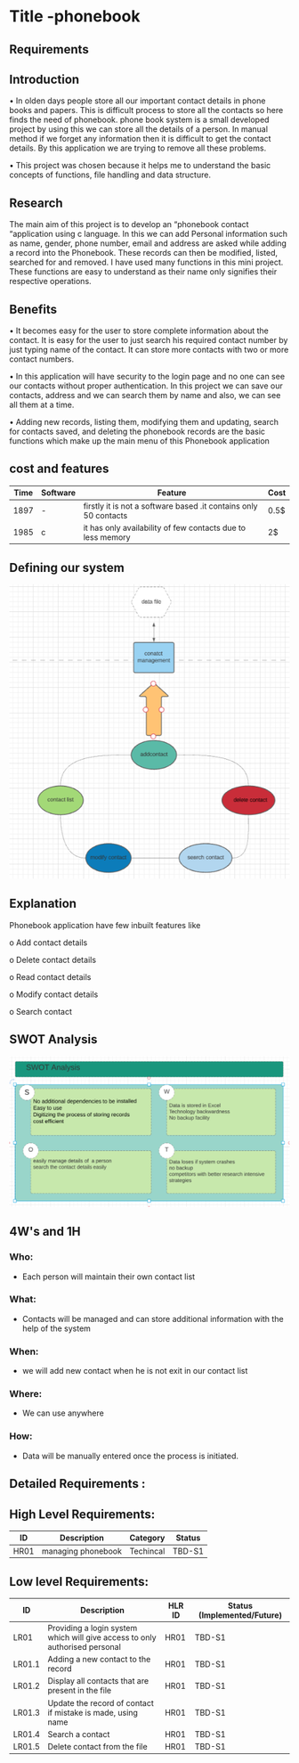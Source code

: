 # Title -phonebook 

## Requirements

## Introduction
•	In olden days people store all our important contact details in phone books and papers. This is difficult process to store all the contacts so here finds the need of phonebook. phone book system is a small developed project by using this we can store all the details of a person. In manual method if we forget any information then it is difficult to get the contact details. By this application we are trying to remove all these problems.        

•	This project was chosen because it helps me to understand the basic concepts of functions, file handling and data structure. 


## Research
The main aim of this project is to develop an “phonebook contact “application using c language. In this we can add Personal information such as name, gender, phone number, email and address are asked while adding a record into the Phonebook. These records can then be modified, listed, searched for and removed. I have used many functions in this mini project. These functions are easy to understand as their name only signifies their respective operations. 
           
## Benefits
•	It becomes easy for the user to store complete information about the contact. It is easy for the user to just search his required contact number by just typing name of the contact. It can store more contacts with two or more contact numbers.

•	In this application will have security to the login page and no one can see our contacts without proper authentication. In this project we can save our contacts, address and we can search them by name and also, we can see all them at a time.

•	Adding new records, listing them, modifying them and updating, search for contacts saved, and deleting the phonebook records are the basic functions which make up the main menu of this Phonebook application


## cost and features
| Time | Software |Feature| Cost | 
| ----- | ----- | ------- | ---------|
| 1897 |-| firstly it is not a software based .it contains only 50 contacts | 0.5$| 
| 1985|c | it has only availability of few contacts due to less memory | 2$|
 

## Defining our system

<img src =
"https://github.com/pydimanigupta256316/L-T-miniproject/blob/main/requirements/ima.PNG/"/>


## Explanation
Phonebook application have few inbuilt features like

o	Add contact details

o	Delete contact details

o	Read contact details

o	Modify contact details

o	Search contact

## SWOT Analysis

<img src=
"https://github.com/pydimanigupta256316/L-T-miniproject/blob/main/requirements/swot.PNG/"/>

## 4W's and 1H

### Who:
* Each person will maintain their own contact list
### What:
* Contacts will be managed and can store additional information with the help of the system
### When:
* we will add new contact when he is not exit in our contact list
### Where:
* We can use anywhere 
### How:
* Data will be manually entered once the process is initiated.

## Detailed Requirements :
## High Level Requirements: 
| ID | Description | Category | Status | 
| ----- | ----- | ------- | ---------|
| HR01 | managing phonebook| Techincal | TBD-S1 | 


##  Low level Requirements:
 
| ID | Description | HLR ID | Status (Implemented/Future) |
| ------ | --------- | ------ | ----- |
| LR01 |Providing a login system which will give access to only authorised personal| HR01 | TBD-S1 |
| LR01.1 | Adding a new contact to the record | HR01 | TBD-S1 |
| LR01.2 | Display all contacts that are present in the file | HR01 | TBD-S1 |
| LR01.3| Update the record of contact if mistake is made, using name | HR01 | TBD-S1 |
| LR01.4 |Search a contact | HR01 | TBD-S1 |
| LR01.5 |Delete contact from the file | HR01 | TBD-S1 |


